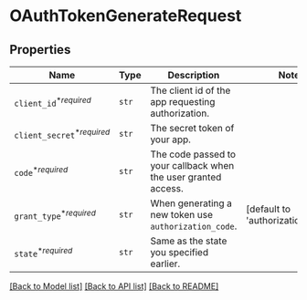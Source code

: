# OAuthTokenGenerateRequest



## Properties
Name | Type | Description | Notes
------------ | ------------- | ------------- | -------------
| `client_id`<sup>*_required_</sup> | ```str``` |  The client id of the app requesting authorization.  |  |
| `client_secret`<sup>*_required_</sup> | ```str``` |  The secret token of your app.  |  |
| `code`<sup>*_required_</sup> | ```str``` |  The code passed to your callback when the user granted access.  |  |
| `grant_type`<sup>*_required_</sup> | ```str``` |  When generating a new token use `authorization_code`.  |  [default to 'authorization_code'] |
| `state`<sup>*_required_</sup> | ```str``` |  Same as the state you specified earlier.  |  |

[[Back to Model list]](../README.md#documentation-for-models) [[Back to API list]](../README.md#documentation-for-api-endpoints) [[Back to README]](../README.md)


